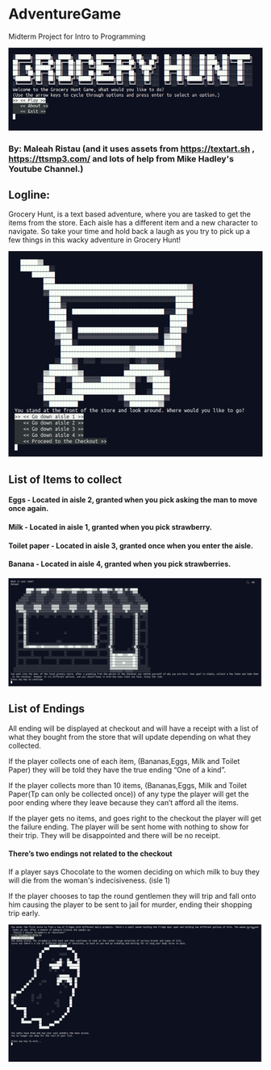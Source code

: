 # AdventureGame
Midterm Project for Intro to Programming 

![Title Image](/Extras/Title.png)

### By: Maleah Ristau (and it uses assets from https://textart.sh , https://ttsmp3.com/ and lots of help from Mike Hadley's Youtube Channel.)

## Logline: 
Grocery Hunt, is a text based adventure, where you are tasked to get the items from the store. Each aisle has a different item and a new character to navigate. So take your time and hold back a laugh as you try to pick up a few things in this wacky adventure in Grocery Hunt!

![Main Menu of the Game Image](/Extras/MainMenu.png)

## List of Items to collect

#### Eggs - Located in aisle 2, granted when you pick asking the man to move once again.

#### Milk - Located in aisle 1, granted when you pick strawberry.

#### Toilet paper - Located in aisle 3, granted once when you enter the aisle.

#### Banana - Located in aisle 4, granted when you pick strawberries.

![Intro Image](/Extras/StoreFront.png)

## List of Endings

All ending will be displayed at checkout and will have a receipt with a list of what they bought from the store that will update depending on what they collected.

If the player collects one of each item, (Bananas,Eggs, Milk and Toilet Paper) they will be told they have the true ending “One of a kind”.

If the player collects more than 10 items, (Bananas,Eggs, Milk and Toilet Paper(Tp can only be collected once)) of any type the player will get the poor ending where they leave because they can’t afford all the items.

If the player gets no items, and goes right to the checkout the player will get the failure ending. The player will be sent home with nothing to show for their trip. They will be disappointed and there will be no receipt.

#### There’s two endings not related to the checkout

If a player says Chocolate to the women deciding on which milk to buy they will die from the woman's indecisiveness. (isle 1)

If the player chooses to tap the round gentlemen they will trip and fall onto him causing the player to be sent to jail for murder, ending their shopping trip early.

![Ghost Death Image](/Extras/GhostDeath.png)
